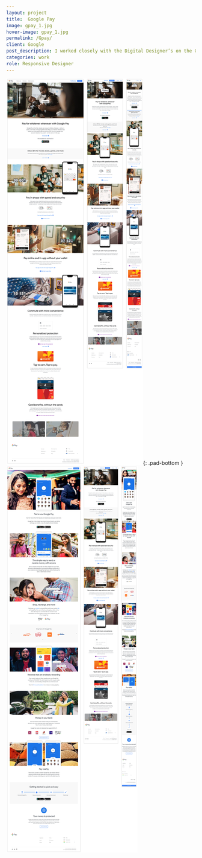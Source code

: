 ```yaml
---
layout: project
title:  Google Pay
image: gpay_1.jpg
hover-image: gpay_1.jpg
permalink: /Gpay/
client: Google
post_description: I worked closely with the Digital Designer’s on the Google Pay Consumer site, Google Pay India site (previously known as Tez), and Google Pay’s update to the Consumer site. This included responsive designs of Mobile and Tablet for all three websites, prototyping with Invision for clients, and working with editors to mock up motion designs for third party developers.
categories: work
role: Responsive Designer
---
```


![gpay australia][australia]{: .pad-bottom }
![gpay india][india]


[australia]: /assets/img/gpay/gpay_australia.png "gpay australia"
[india]: /assets/img/gpay/gpay_india.png "gpay india"
